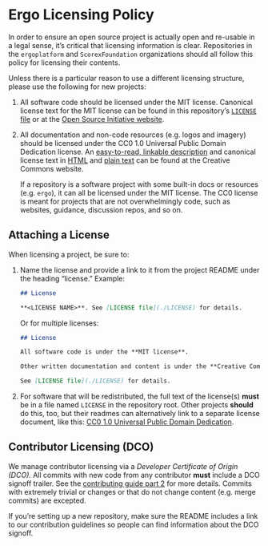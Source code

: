 # Ergo Licensing Policy

In order to ensure an open source project is actually open and re-usable in a legal sense, 
it’s critical that licensing information is clear. 
Repositories in the `ergoplatform` and `ScorexFoundation` organizations should all follow this policy 
for licensing their contents.

Unless there is a particular reason to use a different licensing structure, please use 
the following for new projects:

1. All software code should be licensed under the MIT license. Canonical license text for 
the MIT license can be found in this repository’s [`LICENSE` file](../LICENSE) or at the 
[Open Source Initiative website](https://opensource.org/licenses/MIT).

2. All documentation and non-code resources (e.g. logos and imagery) should be licensed under 
the CC0 1.0 Universal Public Domain Dedication license. 
An [easy-to-read, linkable description](https://creativecommons.org/publicdomain/zero/1.0/) 
and canonical license text in [HTML](https://creativecommons.org/publicdomain/zero/1.0/legalcode) 
and [plain text](https://creativecommons.org/publicdomain/zero/1.0/legalcode.txt) can be found at 
the Creative Commons website.

    If a repository is a software project with some built-in docs or resources (e.g. `ergo`), 
    it can all be licensed under the MIT license. The CC0 license is meant for projects that 
    are not overwhelmingly code, such as websites, guidance, discussion repos, and so on.


## Attaching a License

When licensing a project, be sure to:

1. Name the license and provide a link to it from the project README under the heading “license.” Example:

    ```md
    ## License
    
    **<LICENSE NAME>**. See [LICENSE file](./LICENSE) for details.
    ```
    
    Or for multiple licenses:
    
    ```md
    ## License
    
    All software code is under the **MIT license**.
    
    Other written documentation and content is under the **Creative Commons 1.0 Universal Public Domain Dedication**.
    
    See [LICENSE file](./LICENSE) for details.
    ```

2. For software that will be redistributed, the full text of the license(s) **must** be in a file named 
`LICENSE` in the repository root. Other projects **should** do this, too, but their readmes can alternatively 
link to a separate license document, like this: [CC0 1.0 Universal Public Domain Dedication](https://creativecommons.org/publicdomain/zero/1.0/).


## Contributor Licensing (DCO)

We manage contributor licensing via a *Developer Certificate of Origin (DCO).* 
All commits with new code from any contributor **must** include a DCO signoff trailer. 
See the [contributing guide part 2](./CONTRIBUTING.md#a-license-and-a-signed-off-by-trailers-are-required) 
for more details. Commits with extremely trivial or changes or that do not change content (e.g. merge commits) are excepted.

If you’re setting up a new repository, make sure the README includes a link to our contribution guidelines 
so people can find information about the DCO signoff.
